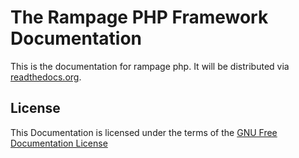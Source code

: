 # The Rampage PHP Framework Documentation

This is the documentation for rampage php.
It will be distributed via [readthedocs.org](http://rampage-php.readthedocs.org/).


## License

This Documentation is licensed under the terms of the [GNU Free Documentation License](https://gnu.org/licenses/fdl.html)
